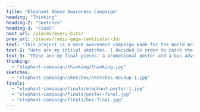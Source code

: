 ```yaml
---
title: "Elephant Abuse Awareness Campaign"
heading: "Thinking"
heading-2: "Sketches"
heading-3: "Final"
next_url: /pieces/every-bite/
prev_url: /pieces/radio-gaga-lenticular-3d/
text: "This project is a mock awareness campaign made for the World Animal Protection to bring light towards the terrible reality behind elephant tourism-it is fueling cruelty. I easily developed a passion for this neglected topic as I began researching for my backpacking trip through Thailand. The touristic attraction of riding elephant has become a more mainstream issue, which is wonderful. The reality is though, the majority of these elephants in the tourism industry, although not being ridden, are still being mistreated every day of their lives. Whether it is being chained all day until tourists come to swim with them, being torn from their mothers at a young age, or by the use of hurtful tools, these elephants are not living happy lives. Below are some directional pages I created when brainstorming for this project."
text-2: "Here are my initial sketches. I decided in order to catch the public's attention, I must make a BIG impact by catching them off-guard. I thought designing city buses with an eye-catching and relatable tagline would do the trick. I created the design so the people on the buses would look as though they are riding the elephants, with the words 'Enriching, right?' written beside them. When a person scans the large QR code on the side of the bus, the elephant photo becomes animated on their phones while terrible truths about the industry are displayed above. The viewer is directed towards World Animal Protection's website from there."
text-3: "These are my final pieces: a promotional poster and a bus advertisement. Both use interactivity as a key feature. I created this animation through the use of the application EyeJack. Please, go ahead and scan these QR codes with your phone."
thinking:
  - "elephant-campaign/thinking/thinking.jpg"
sketches:
  - "elephant-campaign/sketches/sketches-mockup-1.jpg"
finals:
  - "elephant-campaign/finals/elephant-poster-1.jpg"
  - "elephant-campaign/finals/poster-final.jpg"
  - "elephant-campaign/finals/bus-final.jpg"
---
```

